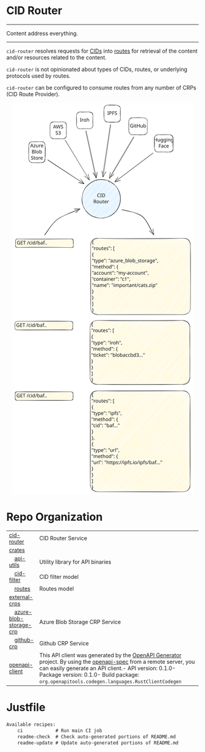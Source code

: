 # CID Router

<hr/>
Content address everything.
<hr/>

`cid-router` resolves requests for [CIDs](https://docs.ipfs.tech/concepts/content-addressing/#what-is-a-cid) into [routes](/crates/routes) for retrieval of the content and/or resources related to the content.

`cid-router` is not opinionated about types of CIDs, routes, or underlying protocols used by routes.

`cid-router` can be configured to consume routes from any number of CRPs (CID Route Provider).

<div align="center">
  <img src="/.readme/cid-router.svg" alt="CID Router diagram">
</div>

# Repo Organization
|||
|-|-|
|[cid-router](/cid-router)|CID Router Service |
|[crates](/crates)| |
|&emsp;[api-utils](/crates/api-utils)|Utility library for API binaries |
|&emsp;[cid-filter](/crates/cid-filter)|CID filter model |
|&emsp;[routes](/crates/routes)|Routes model |
|[external-crps](/external-crps)| |
|&emsp;[azure-blob-storage-crp](/external-crps/azure-blob-storage-crp)|Azure Blob Storage CRP Service |
|&emsp;[github-crp](/external-crps/github-crp)|Github CRP Service |
|[openapi-client](/openapi-client)|This API client was generated by the [OpenAPI Generator](https://openapi-generator.tech) project.  By using the [openapi-spec](https://openapis.org) from a remote server, you can easily generate an API client.- API version: 0.1.0- Package version: 0.1.0- Build package: `org.openapitools.codegen.languages.RustClientCodegen` |
 
# Justfile
```present just
Available recipes:
    ci            # Run main CI job
    readme-check  # Check auto-generated portions of README.md
    readme-update # Update auto-generated portions of README.md
```